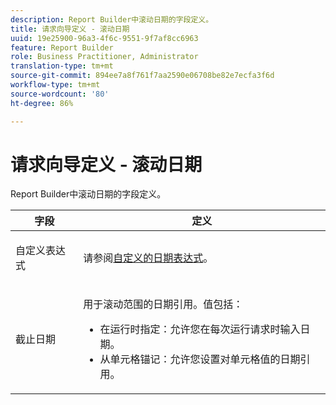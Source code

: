 ```yaml
---
description: Report Builder中滚动日期的字段定义。
title: 请求向导定义 - 滚动日期
uuid: 19e25900-96a3-4f6c-9551-9f7af8cc6963
feature: Report Builder
role: Business Practitioner, Administrator
translation-type: tm+mt
source-git-commit: 894ee7a8f761f7aa2590e06708be82e7ecfa3f6d
workflow-type: tm+mt
source-wordcount: '80'
ht-degree: 86%

---
```



# 请求向导定义 - 滚动日期

Report Builder中滚动日期的字段定义。

<table id="table_620F3BD3FD1B4C85A0319107EC03D54F"> 
 <thead> 
  <tr> 
   <th colname="col1" class="entry"> 字段 </th> 
   <th colname="col2" class="entry"> 定义 </th> 
  </tr> 
 </thead>
 <tbody> 
  <tr> 
   <td colname="col1"> <p>自定义表达式 </p> </td> 
   <td colname="col2"> <p>请参阅<a href="/help/analyze/report-builder/data-requests/configuring-report-dates/c-customized-date-expressions/t-customized-date-expressions.md"   >自定义的日期表达式</a>。 </p> </td> 
  </tr> 
  <tr> 
   <td colname="col1"> <p> 截止日期 </p> </td> 
   <td colname="col2"> <p>用于滚动范围的日期引用。值包括： </p> 
    <ul id="ul_6B73B707B7CB4C7D88299A8337260800"> 
     <li id="li_48FD414FCF884F3AADB7CFBC90C7EF51"> 在运行时指定：允许您在每次运行请求时输入日期。 </li> 
     <li id="li_B1AE95854C1B4228A39164373A1C5303"> 从单元格锚记：允许您设置对单元格值的日期引用。 </li> 
    </ul> </td> 
  </tr> 
 </tbody> 
</table>

